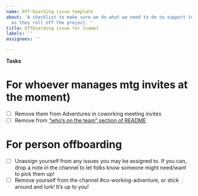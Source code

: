 ```yaml
---
name: Off-boarding issue template
about: 'A checklist to make sure we do what we need to do to support team members
  as they roll off the project. '
title: Offboarding issue for [name]
labels: ''
assignees: ''

---
```


**Tasks**
# For whoever manages mtg invites at the moment)
- [ ] Remove them from Adventures in coworking meeting invites
- [ ] Remove from [“who’s on the team” section of README](https://docs.google.com/document/d/1dRKIZld_QmohUeDLQ8RbiHTweqHsJEjsn2akNMzQRUI/edit#bookmark=id.y4t1lhlwws4z)

# For person offboarding
- [ ] Unassign yourself from any issues you may be assigned to. If you can, drop a note in the channel to let folks know someone might need/want to pick them up!
- [ ] Remove yourself from the channel #co-working-adventure, or stick around and lurk! It’s up to you!

